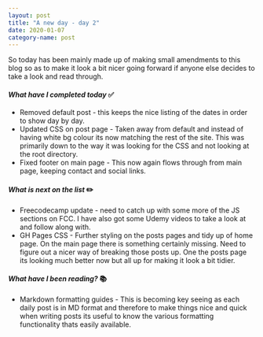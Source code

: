 ```yaml
---
layout: post
title: "A new day - day 2"
date: 2020-01-07
category-name: post
---
```


So today has been mainly made up of making small amendments to this blog so as to make it look a bit nicer going forward if anyone else decides to take a look and read through.

#### ***What have I completed today*** :white_check_mark:

- Removed default post - this keeps the nice listing of the dates in order to show day by day.
- Updated CSS on post page - Taken away from default and instead of having white bg colour its now matching the rest of the site.  This was primarily down to the way it was looking for the CSS and not looking at the root directory.
- Fixed footer on main page - This now again flows through from main page, keeping contact and social links.

#### ***What is next on the list*** :pencil2:

- Freecodecamp update - need to catch up with some more of the JS sections on FCC.  I have also got some Udemy videos to take a look at and follow along with.
- GH Pages CSS - Further styling on the posts pages and tidy up of home page.  On the main page there is something certainly missing.  Need to figure out a nicer way of breaking those posts up.  One the posts page its looking much better now but all up for making it look a bit tidier.

#### ***What have I been reading?*** :books:

- Markdown formatting guides - This is becoming key seeing as each daily post is in MD format and therefore to make things nice and quick when writing posts its useful to know the various formatting functionality thats easily available.
